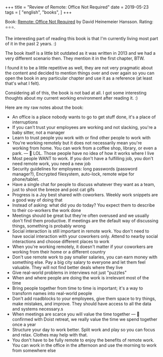 +++
title = "Review of Remote: Office Not Required"
date = 2019-05-23
tags = [
    "english",
    "books",
]
+++

Book: [Remote: Office Not Required](https://www.goodreads.com/book/show/17316682) by David Heinemeier Hansson. Rating: ⭐️⭐️⭐️.

The interesting part of reading this book is that I'm currently living most part of it in the past 2 years. :)

The book itself is a little bit outdated as it was written in 2013 and we had a very different scenario then. They mention it in the first chapter, BTW.

I found it to be a little repetitive as well, they are not very pragmatic about the content and decided to mention things over and over again so you can open the book in any particular chapter and use it as a reference (at least that's what I felt).

Considering all of this, the book is not bad at all. I got some interesting thoughts about my current working environment after reading it. :)

Here are my raw notes about the book:

- An office is a place nobody wants to go to get stuff done, it's a place of interruptions
- If you can't trust your employees are working and not slacking, you're a baby sitter, not a manager
- Learn to trust people you work with or find other people to work with
- You're working remotely but it does not necessarily mean you're working from home. You can work from a coffee shop, library, or even a park. — 💭 LOL. Those people have no idea of how it works where I live
- Most people WANT to work. If you don't have a fulfilling job, you don't need remote work, you need a new job
- Security guidelines for employees: long passwords (password manager?), Encrypted filesystem, auto-lock, remote wipe for phone/tablet.
- Have a single chat for people to discuss whatever they want as a team, just to shoot the breeze and post cat gifs
- Progress is a Joy best shared with coworkers. Weekly work snippets are a good way of doing that
- Instead of asking: what did you do today? You expect them to describe to their co-workers the work done
- Meetings should be great but they're often overused and we usually don't find them productive. If meetings are the default way of discussing things, something is probably wrong
- Social interaction is still important in remote work. You don't need to have social interaction with your coworkers only. Attend to nearby social interactions and choose different places to work
- When you're working remotely, it doesn't matter if your coworkers are working from their home or a different country
- Don't use remote work to pay smaller salaries, you can earn money with something else. Pay a big city salary to everyone and let them feel valuable. They will not find better deals where they live
- Give real-world problems in interviews not just "puzzles"
- When and where people are doing the work is irrelevant most of the time
- Bring people together from time to time is important; it's a way to transform names into real-world people
- Don't add roadblocks to your employees, give them space to try things, make mistakes, and improve. They should have access to all the data and systems necessary.s
- When meetings are scarce you will value the time together — 💭 confirmed with Doist retreat, we really value the time we spend together once a year
- Structure your day to work better. Split work and play so you can focus and relax. Clothes may help with that.
- You don't have to be fully remote to enjoy the benefits of remote work. You can work in the office in the afternoon and use the morning to work from somewhere else
